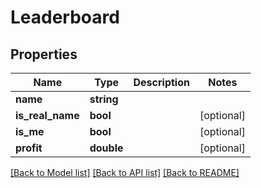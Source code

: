 # Leaderboard

## Properties
Name | Type | Description | Notes
------------ | ------------- | ------------- | -------------
**name** | **string** |  | 
**is_real_name** | **bool** |  | [optional] 
**is_me** | **bool** |  | [optional] 
**profit** | **double** |  | [optional] 

[[Back to Model list]](../README.md#documentation-for-models) [[Back to API list]](../README.md#documentation-for-api-endpoints) [[Back to README]](../README.md)


